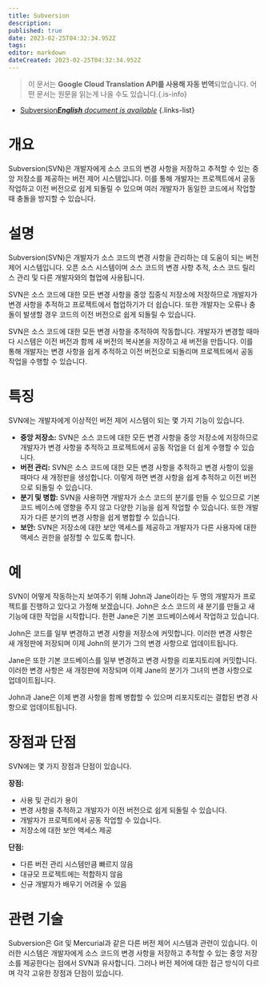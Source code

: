 ```yaml
---
title: Subversion
description: 
published: true
date: 2023-02-25T04:32:34.952Z
tags: 
editor: markdown
dateCreated: 2023-02-25T04:32:34.952Z
---
```


> 이 문서는 **Google Cloud Translation API를 사용해 자동 번역**되었습니다.
어떤 문서는 원문을 읽는게 나을 수도 있습니다.{.is-info}



- [Subversion***English** document is available*](/en/Knowledge-base/Dictionary/subversion)
{.links-list}


# 개요
Subversion(SVN)은 개발자에게 소스 코드의 변경 사항을 저장하고 추적할 수 있는 중앙 저장소를 제공하는 버전 제어 시스템입니다. 이를 통해 개발자는 프로젝트에서 공동 작업하고 이전 버전으로 쉽게 되돌릴 수 있으며 여러 개발자가 동일한 코드에서 작업할 때 충돌을 방지할 수 있습니다.

# 설명
Subversion(SVN)은 개발자가 소스 코드의 변경 사항을 관리하는 데 도움이 되는 버전 제어 시스템입니다. 오픈 소스 시스템이며 소스 코드의 변경 사항 추적, 소스 코드 릴리스 관리 및 다른 개발자와의 협업에 사용됩니다.

SVN은 소스 코드에 대한 모든 변경 사항을 중앙 집중식 저장소에 저장하므로 개발자가 변경 사항을 추적하고 프로젝트에서 협업하기가 더 쉽습니다. 또한 개발자는 오류나 충돌이 발생할 경우 코드의 이전 버전으로 쉽게 되돌릴 수 있습니다.

SVN은 소스 코드에 대한 모든 변경 사항을 추적하여 작동합니다. 개발자가 변경할 때마다 시스템은 이전 버전과 함께 새 버전의 복사본을 저장하고 새 버전을 만듭니다. 이를 통해 개발자는 변경 사항을 쉽게 추적하고 이전 버전으로 되돌리며 프로젝트에서 공동 작업을 수행할 수 있습니다.

# 특징
SVN에는 개발자에게 이상적인 버전 제어 시스템이 되는 몇 가지 기능이 있습니다.

- **중앙 저장소:** SVN은 소스 코드에 대한 모든 변경 사항을 중앙 저장소에 저장하므로 개발자가 변경 사항을 추적하고 프로젝트에서 공동 작업을 더 쉽게 수행할 수 있습니다.
- **버전 관리:** SVN은 소스 코드에 대한 모든 변경 사항을 추적하고 변경 사항이 있을 때마다 새 개정판을 생성합니다. 이렇게 하면 변경 사항을 쉽게 추적하고 이전 버전으로 되돌릴 수 있습니다.
- **분기 및 병합:** SVN을 사용하면 개발자가 소스 코드의 분기를 만들 수 있으므로 기본 코드 베이스에 영향을 주지 않고 다양한 기능을 쉽게 작업할 수 있습니다. 또한 개발자가 다른 분기의 변경 사항을 쉽게 병합할 수 있습니다.
- **보안:** SVN은 저장소에 대한 보안 액세스를 제공하고 개발자가 다른 사용자에 대한 액세스 권한을 설정할 수 있도록 합니다.

# 예
SVN이 어떻게 작동하는지 보여주기 위해 John과 Jane이라는 두 명의 개발자가 프로젝트를 진행하고 있다고 가정해 보겠습니다. John은 소스 코드의 새 분기를 만들고 새 기능에 대한 작업을 시작합니다. 한편 Jane은 기본 코드베이스에서 작업하고 있습니다.

John은 코드를 일부 변경하고 변경 사항을 저장소에 커밋합니다. 이러한 변경 사항은 새 개정판에 저장되며 이제 John의 분기가 그의 변경 사항으로 업데이트됩니다.

Jane은 또한 기본 코드베이스를 일부 변경하고 변경 사항을 리포지토리에 커밋합니다. 이러한 변경 사항은 새 개정판에 저장되며 이제 Jane의 분기가 그녀의 변경 사항으로 업데이트됩니다.

John과 Jane은 이제 변경 사항을 함께 병합할 수 있으며 리포지토리는 결합된 변경 사항으로 업데이트됩니다.

# 장점과 단점
SVN에는 몇 가지 장점과 단점이 있습니다.

**장점:**
- 사용 및 관리가 용이
- 변경 사항을 추적하고 개발자가 이전 버전으로 쉽게 되돌릴 수 있습니다.
- 개발자가 프로젝트에서 공동 작업할 수 있습니다.
- 저장소에 대한 보안 액세스 제공

**단점:**
- 다른 버전 관리 시스템만큼 빠르지 않음
- 대규모 프로젝트에는 적합하지 않음
- 신규 개발자가 배우기 어려울 수 있음

# 관련 기술
Subversion은 Git 및 Mercurial과 같은 다른 버전 제어 시스템과 관련이 있습니다. 이러한 시스템은 개발자에게 소스 코드의 변경 사항을 저장하고 추적할 수 있는 중앙 저장소를 제공한다는 점에서 SVN과 유사합니다. 그러나 버전 제어에 대한 접근 방식이 다르며 각각 고유한 장점과 단점이 있습니다.